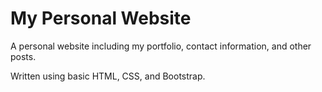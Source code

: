 # My Personal Website

A personal website including my portfolio, contact information, and other posts. 

Written using basic HTML, CSS, and Bootstrap. 
